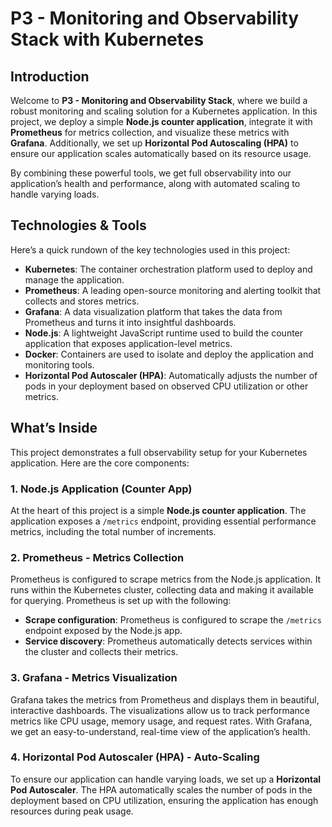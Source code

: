 # P3 - Monitoring and Observability Stack with Kubernetes

## Introduction

Welcome to **P3 - Monitoring and Observability Stack**, where we build a robust monitoring and scaling solution for a Kubernetes application. In this project, we deploy a simple **Node.js counter application**, integrate it with **Prometheus** for metrics collection, and visualize these metrics with **Grafana**. Additionally, we set up **Horizontal Pod Autoscaling (HPA)** to ensure our application scales automatically based on its resource usage.

By combining these powerful tools, we get full observability into our application’s health and performance, along with automated scaling to handle varying loads.

## Technologies & Tools

Here’s a quick rundown of the key technologies used in this project:

- **Kubernetes**: The container orchestration platform used to deploy and manage the application.
- **Prometheus**: A leading open-source monitoring and alerting toolkit that collects and stores metrics.
- **Grafana**: A data visualization platform that takes the data from Prometheus and turns it into insightful dashboards.
- **Node.js**: A lightweight JavaScript runtime used to build the counter application that exposes application-level metrics.
- **Docker**: Containers are used to isolate and deploy the application and monitoring tools.
- **Horizontal Pod Autoscaler (HPA)**: Automatically adjusts the number of pods in your deployment based on observed CPU utilization or other metrics.

## What’s Inside

This project demonstrates a full observability setup for your Kubernetes application. Here are the core components:

### 1. **Node.js Application (Counter App)**

At the heart of this project is a simple **Node.js counter application**. The application exposes a `/metrics` endpoint, providing essential performance metrics, including the total number of increments.

### 2. **Prometheus** - Metrics Collection

Prometheus is configured to scrape metrics from the Node.js application. It runs within the Kubernetes cluster, collecting data and making it available for querying. Prometheus is set up with the following:

- **Scrape configuration**: Prometheus is configured to scrape the `/metrics` endpoint exposed by the Node.js app.
- **Service discovery**: Prometheus automatically detects services within the cluster and collects their metrics.

### 3. **Grafana** - Metrics Visualization

Grafana takes the metrics from Prometheus and displays them in beautiful, interactive dashboards. The visualizations allow us to track performance metrics like CPU usage, memory usage, and request rates. With Grafana, we get an easy-to-understand, real-time view of the application’s health.

### 4. **Horizontal Pod Autoscaler (HPA)** - Auto-Scaling

To ensure our application can handle varying loads, we set up a **Horizontal Pod Autoscaler**. The HPA automatically scales the number of pods in the deployment based on CPU utilization, ensuring the application has enough resources during peak usage.
